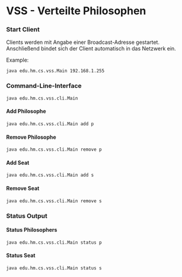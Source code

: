 # VSS - Verteilte Philosophen

### Start Client

Clients werden mit Angabe einer Broadcast-Adresse gestartet. Anschließend bindet sich der Client automatisch in das Netzwerk ein.

Example:

<code>java edu.hm.cs.vss.Main 192.168.1.255</code>

### Command-Line-Interface

<code>java edu.hm.cs.vss.cli.Main</code>

#### Add Philosophe
<code>java edu.hm.cs.vss.cli.Main add p</code>


#### Remove Philosophe
<code>java edu.hm.cs.vss.cli.Main remove p</code>


#### Add Seat
<code>java edu.hm.cs.vss.cli.Main add s</code>


#### Remove Seat
<code>java edu.hm.cs.vss.cli.Main remove s</code>


### Status Output

#### Status Philosophers
<code>java edu.hm.cs.vss.cli.Main status p</code>


#### Status Seat
<code>java edu.hm.cs.vss.cli.Main status s</code>

